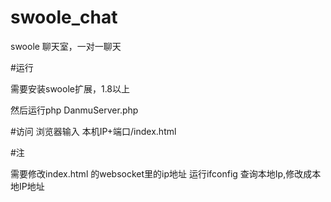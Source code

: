 # swoole_chat
swoole 聊天室，一对一聊天

#运行

需要安装swoole扩展，1.8以上

然后运行php DanmuServer.php

#访问
浏览器输入 本机IP+端口/index.html

#注

需要修改index.html 的websocket里的ip地址
运行ifconfig 查询本地Ip,修改成本地IP地址


